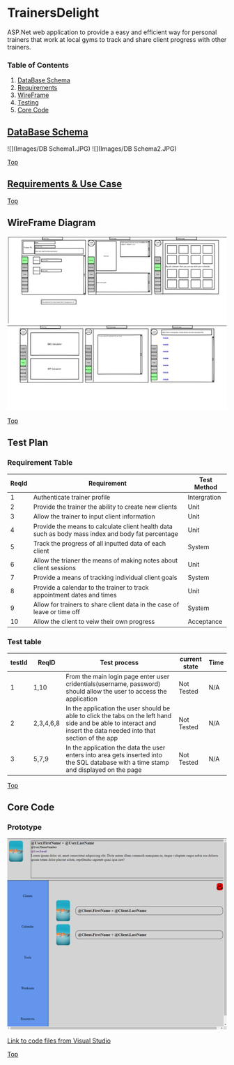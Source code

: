 # TrainersDelight
ASP.Net web application to provide a easy and efficient way for personal trainers that work at local gyms to track and share client progress with other trainers.

### Table of Contents

1. [DataBase Schema](#database-schema)
2. [Requirements](#Requirments)
3. [WireFrame](#wireframe-diagram)
4. [Testing](#testing)
5. [Core Code](#core-code)

## [DataBase Schema](https://github.com/BrandonSundell/TrainersDelight/blob/main/TrainersDelightDatabaseSchema.sql)
![](Images/DB Schema1.JPG)
![](Images/DB Schema2.JPG)

[Top](#trainersdelight)

## [Requirements & Use Case](https://github.com/BrandonSundell/TrainersDelight/tree/main/Requirements)
[Top](#trainersdelight)

## WireFrame Diagram
![](Images/WireFramePg1.jpg)
![](Images/WireFramePg2.jpg)

[Top](#trainersdelight)

## Test Plan

### Requirement Table

|ReqId|Requirement|Test Method|
|-----|-----------|-----------|
|1|Authenticate trainer profile|Intergration| 
|2|Provide the trainer the ability to create new clients|Unit| 
|3|Allow the trainer to input client information|Unit| 
|4|Provide the means to calculate client health data such as body mass index and body fat percentage|Unit| 
|5|Track the progress of all inputted data of each client|System| 
|6|Allow the trianer the means of making notes about client sessions|Unit| 
|7|Provide a means of tracking individual client goals|System| 
|8|Provide a calendar to the trainer to track appointment dates and times|Unit|
|9|Allow for trainers to share client data in the case of leave or time off|System| 
|10|Allow the client to veiw their own progress|Acceptance| 

### Test table
|testId|ReqID|Test process|current state|Time|
|------|-----|---------|-------------|----|
|1|1,10|From the main login page enter user cridentials(username, password) should allow the user to access the application|Not Tested|N/A|
|2|2,3,4,6,8|In the application the user should be able to click the tabs on the left hand side and be able to interact and insert the data needed into that section of the app|Not Tested|N/A|
|3|5,7,9|In the application the data the user enters into area gets inserted into the SQL database with a time stamp and displayed on the page|Not Tested|N/A|



[Top](#trainersdelight)

## Core Code

### Prototype
![](https://github.com/BrandonSundell/TrainersDelight/blob/main/WebPage%20Prototype/TrainersDelightTrainerHomePage.png)

[Link to code files from Visual Studio](https://github.com/BrandonSundell/TrainersDelight/tree/master/TrainersDelight)

[Top](#trainersdelight)
